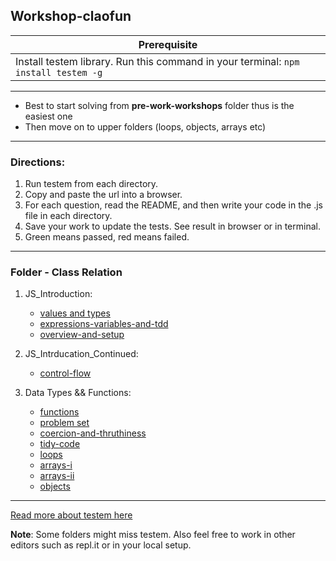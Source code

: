 ## Workshop-claofun

Prerequisite | 
------------ | 
Install testem library. Run this command in your terminal: `npm install testem -g` |

---

- Best to start solving from **pre-work-workshops** folder thus is the easiest one 
- Then move on to upper folders (loops, objects, arrays etc)


---

### Directions:

1. Run testem from each directory.
2. Copy and paste the url into a browser.
3. For each question, read the README, and then write your code in the .js
   file in each directory.
4. Save your work to update the tests. See result in browser or in terminal.
5. Green means passed, red means failed.


--- 


### Folder - Class Relation

1. JS_Introduction: 
    - [values and types](./pre-work-workshops/02-values-and-types)
    - [expressions-variables-and-tdd](./pre-work-workshops/03-expressions-variables-and-tdd)
    - [overview-and-setup](./pre-work-workshops/01-overview-and-setup)

2. JS_Intrducation_Continued: 
    - [control-flow](./pre-work-workshops/04-control-flow)

3. Data Types && Functions:
    - [functions](./pre-work-workshops/05-functions)
    - [problem set](./pre-work-workshops/06-problem-set)
    - [coercion-and-thruthiness](./pre-work-workshops/03-coercion-and-truthiness)
    - [tidy-code](./pre-work-workshops/01-tidy-code)
    - [loops](./02-loops)
    - [arrays-i](./05-arrays-i)
    - [arrays-ii](./06-arrays-ii)
    - [objects](./07-objects)
    

---

[Read more about testem here](https://github.com/testem/testem)


**Note**: Some folders might miss testem. Also feel free to work in other editors such as repl.it or in your local setup.